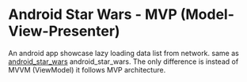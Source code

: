 # Android Star Wars - MVP (Model-View-Presenter)
An android app showcase lazy loading data list from network.
same as [android_star_wars](https://github.com/prashantgaykar/android_star_wars) android_star_wars. The only difference is instead of MVVM (ViewModel) it follows MVP architecture.
